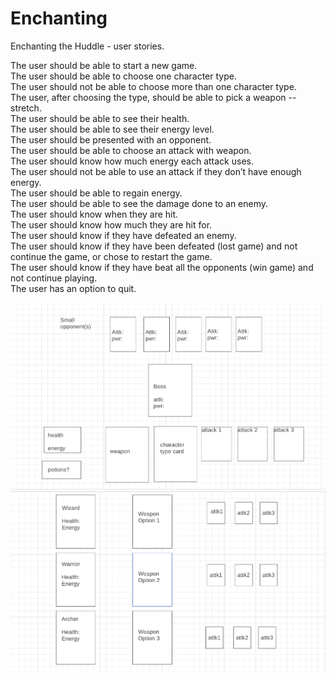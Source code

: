 # Enchanting

Enchanting the Huddle - user stories.    

The user should be able to start a new game.  
The user should be able to choose one character type.  
The user should not be able to choose more than one character type.  
The user, after choosing the type, should be able to pick a weapon --stretch.  
The user should be able to see their health.  
The user should be able to see their energy level.   
The user should be presented with an opponent.  
The user should be able to choose an attack with weapon.  
The user should know how much energy each attack uses.  
The user should not be able to use an attack if they don’t have enough energy.  
The user should be able to regain energy.  
The user should be able to see the damage done to an enemy.  
The user should know when they are hit.  
The user should know how much they are hit for.  
The user should know if they have defeated an enemy.  
The user should know if they have been defeated (lost game) and not continue the game, or chose to restart the game.  
The user should know if they have beat all the opponents (win game) and not continue playing.  
The user has an option to quit.  


![alt text](Battle.png)
![alt text](Starter-Screen.png)
